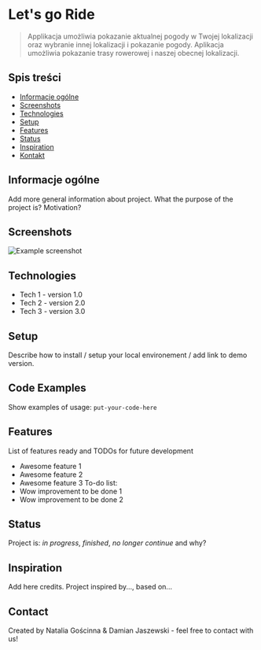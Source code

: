 # Let's go Ride
> Applikacja umożliwia pokazanie aktualnej pogody w Twojej lokalizacji oraz wybranie innej lokalizacji i pokazanie pogody. 
> Aplikacja umożliwia pokazanie trasy rowerowej i naszej obecnej lokalizacji.
## Spis treści
* [Informacje ogólne](#Informacje-ogólne)
* [Screenshots](#screenshots)
* [Technologies](#technologies)
* [Setup](#setup)
* [Features](#features)
* [Status](#status)
* [Inspiration](#inspiration)
* [Kontakt](#contact)
## Informacje ogólne
Add more general information about project. What the purpose of the project is? Motivation?
## Screenshots
![Example screenshot](./img/screenshot.png)
## Technologies
* Tech 1 - version 1.0
* Tech 2 - version 2.0
* Tech 3 - version 3.0
## Setup
Describe how to install / setup your local environement / add link to demo version.
## Code Examples
Show examples of usage:
`put-your-code-here`
## Features
List of features ready and TODOs for future development
* Awesome feature 1
* Awesome feature 2
* Awesome feature 3
To-do list:
* Wow improvement to be done 1
* Wow improvement to be done 2
## Status
Project is: _in progress_, _finished_, _no longer continue_ and why?
## Inspiration
Add here credits. Project inspired by..., based on...
## Contact
Created by Natalia Gościnna & Damian Jaszewski - feel free to contact with us!
